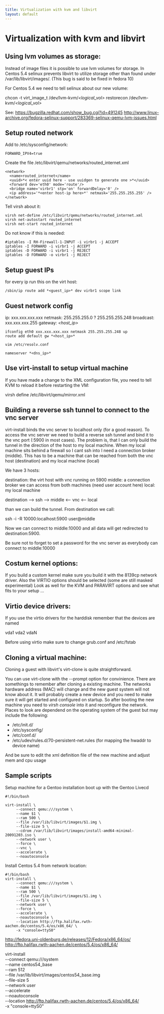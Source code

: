 ```yaml
---
title: Virtualization with kvm and libvirt
layout: default
---
```


Virtualization with kvm and libvirt
===================================

Using lvm volumes as storage:
-----------------------------

Instead of image files it is possible to use lvm volumes for storage.
In Centos 5.4 selinux prevents libvirt to utilize storage other than
found under /var/lib/libvirt/images/. (This bug is said to be fixed in fedora 10)

For Centos 5.4 we need to tell selinux about our new volume:

chcon -t virt_image_t /dev/lvm-kvm/*<logical_vol>*
restorecon /dev/lvm-kvm/*<logical_vol>*

See:
https://bugzilla.redhat.com/show_bug.cgi?id=491245
http://www.linux-archive.org/fedora-selinux-support/283369-selinux-qemu-lvm-issues.html

Setup routed network
--------------------

Add to /etc/sysconfig/network:

    FORWARD_IPV4=true

Create the file /etc/libvirt/qemu/networks/routed_internet.xml

    <network>
      <name>routed_internet</name>
      <uuid>*< enter uuid here - use uuidgen to generate one >*</uuid>
      <forward dev='eth0' mode='route'/>
      <bridge name='virbr1' stp='on' forwardDelay='0' />
      <ip address='*<enter host-ip here>*' netmask='255.255.255.255' />
    </network>

Tell virsh about it:

    virsh net-define /etc/libvirt/qemu/networks/routed_internet.xml
    virsh net-autostart routed_internet
    virsh net-start routed_internet

Do not know if this is needed:

    #iptables -I RH-Firewall-1-INPUT -i virbr1 -j ACCEPT
    iptables -I FORWARD -i virbr1 -j ACCEPT
    iptables -D FORWARD -i virbr1 -j REJECT
    iptables -D FORWARD -o virbr1 -j REJECT
Setup guest IPs
----------------

for every ip run this on the virt host:

    /sbin/ip route add *<guest_ip>* dev virbr1 scope link

Guest network config
--------------------

ip: xxx.xxx.xxx.xxx
netmask: 255.255.255.0 ? 255.255.255.248
broadcast: xxx.xxx.xxx.255
gateway: *<host_ip>*

    ifconfig eth0 xxx.xxx.xxx.xxx netmask 255.255.255.248 up
    route add default gw *<host_ip>*

    vim /etc/resolv.conf

    nameserver *<dns_ip>*

Use virt-install to setup virtual machine
-----------------------------------------

If you have made a change to the XML configuration file, you need to tell KVM to reload it before restarting the VM:

virsh define /etc/libvirt/qemu/mirror.xml


Building a reverse ssh tunnel to connect to the vnc server
----------------------------------------------------------

virt-install binds the vnc server to localhost only (for a good reason). To access
the vnc server we need to build a reverse ssh tunnel and bind it to the vnc port
(:5900 in most cases). The problem is, that I can only build the tunnel in the
direction of the host to my local machine. When my local machine sits behind a
firewall so I cant ssh into I need a connection broker (middle). This has to be a machine
that can be reached from both the vnc host (destination) and my local machine (local)

We have 3 hosts:

destination: the virt host with vnc running on 5900
middle: a connection broker we can access from both machines (need user account here)
local: my local machine

destination --> ssh --> middle <-- vnc <-- local

than we can build the tunnel. From destination we call:

ssh -i -R 10000:localhost:5900 user@middle

Now we can connect to middle:10000 and all data will get redirected to destination:5900.

Be sure not to forget to set a password for the vnc server as everybody can connect
to middle:10000


Costum kernel options:
----------------------

If you build a custom kernel make sure you build it with the 8139cp network driver.
Also the VIRTIO options should be selected (some are still masked experimental)
Look as well for the KVM and PARAVIRT options and see what fits to your setup ...

Virtio device drivers:
----------------------

If you use the virtio drivers for the harddisk remember that the devices are named

vda1
vda2
vdaN

Before using virtio make sure to change grub.conf and /etc/fstab


Cloning a virtual machine:
--------------------------

Cloning a guest with libvirt's virt-clone is quite straightforward.

You can use virt-clone with the --prompt option for convinience. There are
somethings to remember after cloning a existing machine. The networks hardware
address (MAC) will change and the new guest system will not know about it. It
will probably create a new device and you need to make sure it will get started
and configured on startup. So after booting the new machine you need to
*virsh console* into it and reconfigure the network. Places to look are
dependend on the operating system of the guest but may include the following:

* /etc/init.d/
* /etc/sysconfig/
* /etc/conf.d/
* /etc/udev/rules.d/70-persistent-net.rules (for mapping the hwaddr to device name)

And be sure to edit the xml definition file of the new machine and adjust mem
and cpu usage


Sample scripts
--------------

Setup machine for a Gentoo installation boot up with the Gentoo Livecd

    #!/bin/bash

    virt-install \
         --connect qemu:///system \
         --name $1 \
         --ram 500 \
         --file /var/lib/libvirt/images/$1.img \
         --file-size 5 \
         --cdrom /var/lib/libvirt/images/install-amd64-minimal-20091203.iso \
         --network user \
         --force \
         --vnc \
         --accelerate \
         --noautoconsole



Install Centos 5.4 from network location:

    #!/bin/bash
    virt-install \
         --connect qemu:///system \
         --name $1 \
         --ram 500 \
         --file /var/lib/libvirt/images/$1.img \
         --file-size 5 \
         --network user \
         --force \
         --accelerate \
         --noautoconsole \
         --location http://ftp.halifax.rwth-aachen.de/centos/5.4/os/x86_64/ \
         -x "console=ttyS0"

http://fedora.uni-oldenburg.de/releases/12/Fedora/x86_64/os/
http://ftp.halifax.rwth-aachen.de/centos/5.4/os/x86_64/

virt-install \
         --connect qemu:///system \
         --name centos54_base \
         --ram 512 \
         --file /var/lib/libvirt/images/centos54_base.img \
         --file-size 5 \
         --network user \
         --accelerate \
         --noautoconsole \
         --location http://ftp.halifax.rwth-aachen.de/centos/5.4/os/x86_64/ \
         -x "console=ttyS0"